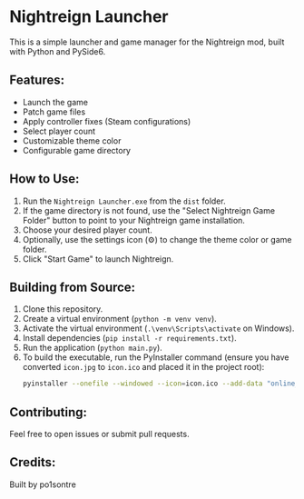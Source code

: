 # Nightreign Launcher

This is a simple launcher and game manager for the Nightreign mod, built with Python and PySide6.

## Features:

- Launch the game
- Patch game files
- Apply controller fixes (Steam configurations)
- Select player count
- Customizable theme color
- Configurable game directory

## How to Use:

1. Run the `Nightreign Launcher.exe` from the `dist` folder.
2. If the game directory is not found, use the "Select Nightreign Game Folder" button to point to your Nightreign game installation.
3. Choose your desired player count.
4. Optionally, use the settings icon (⚙) to change the theme color or game folder.
5. Click "Start Game" to launch Nightreign.

## Building from Source:

1. Clone this repository.
2. Create a virtual environment (`python -m venv venv`).
3. Activate the virtual environment (`.\venv\Scripts\activate` on Windows).
4. Install dependencies (`pip install -r requirements.txt`).
5. Run the application (`python main.py`).
6. To build the executable, run the PyInstaller command (ensure you have converted `icon.jpg` to `icon.ico` and placed it in the project root):
   ```bash
   pyinstaller --onefile --windowed --icon=icon.ico --add-data "online_patch;online_patch" --add-data "templates;templates" --add-data "game_actions_480.vdf;." --hidden-import PySide6.QtWidgets --hidden-import PySide6.QtCore --hidden-import PySide6.QtGui --name="Nightreign Launcher" main.py
   ```

## Contributing:

Feel free to open issues or submit pull requests.

## Credits:

Built by po1sontre 